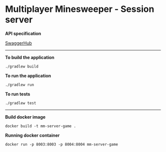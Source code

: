 # Multiplayer Minesweeper - Session server

**API specification**

[SwaggerHub](https://app.swaggerhub.com/apis/fmuratori/multiplayer-minesweeper-game-service/1.0.0)

---

**To build the application**

`
./gradlew build
`

**To run the application**

`
./gradlew run
`

**To run tests**

`
./gradlew test
`

---

**Build docker image**

`
docker build -t mm-server-game .
`

**Running docker container**

`
docker run -p 8003:8003 -p 8004:8004 mm-server-game
`